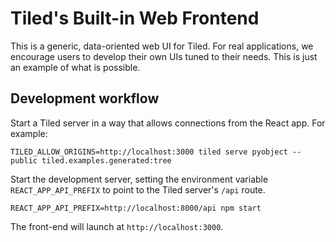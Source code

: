 # Tiled's Built-in Web Frontend

This is a generic, data-oriented web UI for Tiled.
For real applications, we encourage users to develop their
own UIs tuned to their needs. This is just an example
of what is possible.

## Development workflow

Start a Tiled server in a way that allows connections from the React app. For example:

```
TILED_ALLOW_ORIGINS=http://localhost:3000 tiled serve pyobject --public tiled.examples.generated:tree
```

Start the development server, setting the environment variable
`REACT_APP_API_PREFIX` to point to the Tiled server's `/api` route.

```
REACT_APP_API_PREFIX=http://localhost:8000/api npm start
```

The front-end will launch at `http://localhost:3000`.
